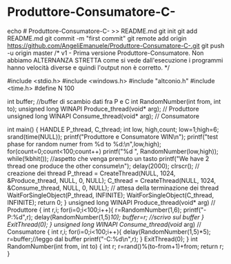 # Produttore-Consumatore-C-
echo # Produttore-Consumatore-C- >> README.md
git init
git add README.md
git commit -m "first commit"
git remote add origin https://github.com/AngeliEmanuele/Produttore-Consumatore-C-.git
git push -u origin master
/*
   v1 - Prima versione Produttore-Consumatore.
   Non abbiamo ALTERNANZA STRETTA
   come si vede dall'esecuzione i programmi
   hanno velocità diverse e quindi l'output
   non è corretto.
*/

#include <stdio.h>
#include <windows.h>
#include "altconio.h"
#include <time.h>
#define N 100

int buffer; //buffer di scambio dati fra P e C
int RandomNumber(int from, int to);
unsigned long WINAPI Produce_thread(void* arg); // Produttore
unsigned long WINAPI Consume_thread(void* arg); // Consumatore

int main()
{   HANDLE P_thread, C_thread;
    int low, high,count;
    low=1;high=6;
	srand(time(NULL));
	printf("Produttore e Consumatore WIN\n");
	printf("test phase for random numer from %d to %d:\n",low,high);
	for(count=0;count<100;count++)  printf("%d ", RandomNumber(low,high));
	while(!kbhit());	//aspetto che venga premuto un tasto
	printf("We have 2 thread one produce the other consume\n");
	delay(2000);
	clrscr();
    // creazione dei thread 
    P_thread = CreateThread(NULL, 1024, &Produce_thread, NULL, 0, NULL);
    C_thread = CreateThread(NULL, 1024, &Consume_thread, NULL, 0, NULL);
    // attesa della terminazione dei thread
    WaitForSingleObject(P_thread, INFINITE);
    WaitForSingleObject(C_thread, INFINITE);
    return 0;
}
unsigned long WINAPI Produce_thread(void* arg) // Produttore
{	int r,i;
	for(i=0;i<100;i++){
	    r=RandomNumber(1,6);
	    printf("-P:%d",r);
	    delay(RandomNumber(1,5)*10);
	    buffer=r; //scrivo sul buffer
	}
	ExitThread(0);
}
unsigned long WINAPI Consume_thread(void* arg) // Consumatore
{
	int r,i;
	for(i=0;i<100;i++){
	    delay(RandomNumber(1,5)*5);
		r=buffer;//leggo dal buffer
	    printf("-C:%d\n",r);
	    }
	ExitThread(0);
}
int RandomNumber(int from, int to)
{   int r;
    r=rand()%(to-from+1)+from;
	return r;
}
